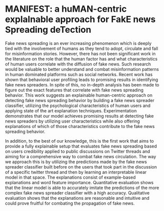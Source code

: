 # MANIFEST: a huMAN-centric explaInable approach for FakE news Spreading deTection

Fake news spreading is an ever increasing phenomenon which is deeply tied with the involvement of humans as they tend to adopt, circulate and fall for misinformation stories. However, there has not been significant work in the literature on the role that the human factor has and what characteristics of human users correlate with the diffusion of fake news. Such research would be valuable to better understand and combat misinformation patterns in human dominated platforms such as social networks. Recent work has shown that behavioral user profiling leads to promising results in identifying fake news spreaders. In spite of this, no in-depth analysis has been made to figure out the exact features that correlate with fake news spreading behavior. This work suggests an explainable human-centric approach on detecting fake news spreading behavior by building a fake news spreader classifier, utilizing the psychological characteristics of human users and applying state of the art explanation techniques. Experimentation demonstrates that our model achieves promising results at detecting fake news spreaders by utilizing user characteristics while also offering explanations of which of those characteristics contribute to the fake news spreading behavior. 

In addition, to the best of our knowledge, this is the first work that aims to provide a fully explainable setup that evaluates fake news spreading based on users credibility applied to public discussions on Twitter threads and aiming for a comprehensive way to combat fake news circulation. The way we approach this is by utilizing the predictions made by the fake news spreader classifier built before on the users that took part in the discussion of a specific twitter thread and then by learning an interpretable linear model in that space. The explanations consist of example-based explanations and word feature importance. Quantitative evaluation shows that the linear model is able to accurately imitate the predictions of the more complex fake news spreader classifier with a high accuracy. Qualitative evaluation shows that the explanations are reasonable and intuitive and could prove fruitful for combating the propagation of fake news.
